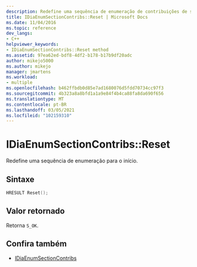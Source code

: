 ```yaml
---
description: Redefine uma sequência de enumeração de contribuições de seção para o início.
title: IDiaEnumSectionContribs::Reset | Microsoft Docs
ms.date: 11/04/2016
ms.topic: reference
dev_langs:
- C++
helpviewer_keywords:
- IDiaEnumSectionContribs::Reset method
ms.assetid: 97ea62ed-bdf8-4df2-b178-b17b9df20adc
author: mikejo5000
ms.author: mikejo
manager: jmartens
ms.workload:
- multiple
ms.openlocfilehash: b462ffbdb0d85e7ad1680076d5fdd70734cc97f3
ms.sourcegitcommit: 4b323a8a8bfd1a1a9e84f4b4ca88fa8da690f656
ms.translationtype: MT
ms.contentlocale: pt-BR
ms.lasthandoff: 03/05/2021
ms.locfileid: "102159310"
---
```

# <a name="idiaenumsectioncontribsreset"></a>IDiaEnumSectionContribs::Reset
Redefine uma sequência de enumeração para o início.

## <a name="syntax"></a>Sintaxe

```C++
HRESULT Reset();
```

## <a name="return-value"></a>Valor retornado
 Retorna `S_OK`.

## <a name="see-also"></a>Confira também
- [IDiaEnumSectionContribs](../../debugger/debug-interface-access/idiaenumsectioncontribs.md)

